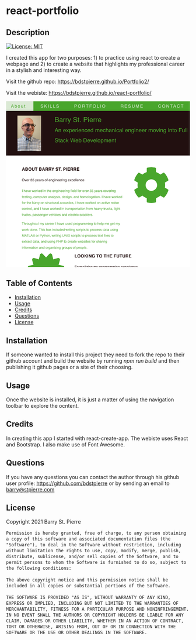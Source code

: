 # react-portfolio
## Description
[![License: MIT](https://img.shields.io/badge/License-MIT-yellow.svg)](https://opensource.org/licenses/MIT)

I created this app for two purposes: 1) to practice using react to create a webpage and 2) to create a website that highlights my professional career in a stylish and interesting way.  

Visit the github repo: https://bdstpierre.github.io/Portfolio2/

Visit the webiste: https://bdstpierre.github.io/react-portfolio/

![Screenshot of the apllication or project](./public/images/react-portfolio.png)
## Table of Contents
- [Installation](#installation)
- [Usage](#usage)
- [Credits](#credits)
- [Questions](#questions)
- [License](#license)

## Installation
If someone wanted to install this project they need to fork the repo to their github account and build the website by running *npm run build* and then publishing it github pages or a site of their choosing.
## Usage
Once the website is installed, it is just a matter of using the navigation toolbar to explore the ocntent.
## Credits
In creating this app I started with react-create-app.  The webiste uses React and Bootstrap.  I also make use of Font Awesome.
## Questions
If you have any questions you can contact the author through his github user profile: https://github.com/bdstpierre
or by sending an email to barry@stpierre.com
## License
Copyright 2021 Barry St. Pierre

    Permission is hereby granted, free of charge, to any person obtaining a copy of this software and associated documentation files (the "Software"), to deal in the Software without restriction, including without limitation the rights to use, copy, modify, merge, publish, distribute, sublicense, and/or sell copies of the Software, and to permit persons to whom the Software is furnished to do so, subject to the following conditions:
    
    The above copyright notice and this permission notice shall be included in all copies or substantial portions of the Software.
    
    THE SOFTWARE IS PROVIDED "AS IS", WITHOUT WARRANTY OF ANY KIND, EXPRESS OR IMPLIED, INCLUDING BUT NOT LIMITED TO THE WARRANTIES OF MERCHANTABILITY, FITNESS FOR A PARTICULAR PURPOSE AND NONINFRINGEMENT. IN NO EVENT SHALL THE AUTHORS OR COPYRIGHT HOLDERS BE LIABLE FOR ANY CLAIM, DAMAGES OR OTHER LIABILITY, WHETHER IN AN ACTION OF CONTRACT, TORT OR OTHERWISE, ARISING FROM, OUT OF OR IN CONNECTION WITH THE SOFTWARE OR THE USE OR OTHER DEALINGS IN THE SOFTWARE.
    

